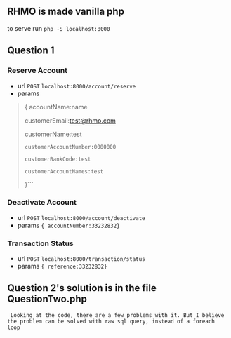 ## RHMO is made vanilla php

to serve run ```php -S localhost:8000```

## Question 1
### Reserve Account
- url `POST` ```localhost:8000/account/reserve```
- params 
> { accountName:name
>
>    customerEmail:test@rhmo.com
>
>    customerName:test
>
>     customerAccountNumber:0000000
>
>     customerBankCode:test
>
>     customerAccountNames:test
>
>    }```

### Deactivate Account
- url `POST` ```localhost:8000/account/deactivate```
- params ```{ accountNumber:33232832}```

### Transaction Status
- url `POST` ```localhost:8000/transaction/status```
- params ```{ reference:33232832}```



## Question 2's solution is in the file QuestionTwo.php
``` Looking at the code, there are a few problems with it. But I believe the problem can be solved with raw sql query, instead of a foreach loop```
